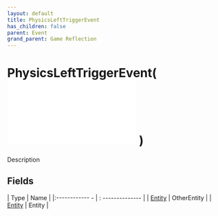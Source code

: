 ```yaml
---
layout: default
title: PhysicsLeftTriggerEvent
has_children: false
parent: Event
grand_parent: Game Reflection
---
```

# PhysicsLeftTriggerEvent( ![ EntityEventBase ](game-reflection/events/entity_event_base.md) )
Description 

## Fields
| Type | Name |
|:------------ - | : -------------- |
| [Entity](game-reflection/classes/entity.md) | OtherEntity |
| [Entity](game-reflection/classes/entity.md) | Entity |
